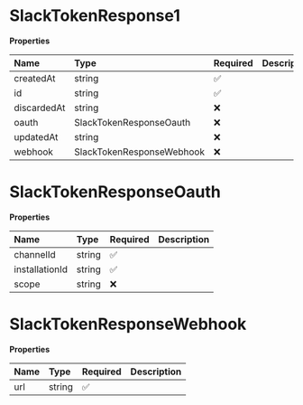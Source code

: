 # SlackTokenResponse1

**Properties**

| Name        | Type                      | Required | Description |
| :---------- | :------------------------ | :------- | :---------- |
| createdAt   | string                    | ✅       |             |
| id          | string                    | ✅       |             |
| discardedAt | string                    | ❌       |             |
| oauth       | SlackTokenResponseOauth   | ❌       |             |
| updatedAt   | string                    | ❌       |             |
| webhook     | SlackTokenResponseWebhook | ❌       |             |

# SlackTokenResponseOauth

**Properties**

| Name           | Type   | Required | Description |
| :------------- | :----- | :------- | :---------- |
| channelId      | string | ✅       |             |
| installationId | string | ✅       |             |
| scope          | string | ❌       |             |

# SlackTokenResponseWebhook

**Properties**

| Name | Type   | Required | Description |
| :--- | :----- | :------- | :---------- |
| url  | string | ✅       |             |

<!-- This file was generated by liblab | https://liblab.com/ -->
